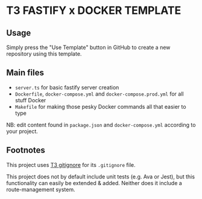 # T3 FASTIFY x DOCKER TEMPLATE

## Usage

Simply press the "Use Template" button in GitHub to create a new repository using this template.

## Main files

- `server.ts` for basic fastify server creation
- `Dockerfile`, `docker-compose.yml` and `docker-compose.prod.yml` for all stuff Docker
- `Makefile` for making those pesky Docker commands all that easier to type

NB: edit content found in `package.json` and `docker-compose.yml` according to your project.

## Footnotes

This project uses [T3 gitignore](https://github.com/t3mplates/gitignore) for its `.gitignore` file.

This project does not by default include unit tests (e.g. Ava or Jest), but this functionality can easily be extended & added. Neither does it include a route-management system.
